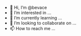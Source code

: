 - 👋 Hi, I’m @bevace
- 👀 I’m interested in ...
- 🌱 I’m currently learning ...
- 💞️ I’m looking to collaborate on ...
- 📫 How to reach me ...

<!---
bevace/bevace is a ✨ special ✨ repository because its `README.md` (this file) appears on your GitHub profile.
You can click the Preview link to take a look at your changes.
--->

